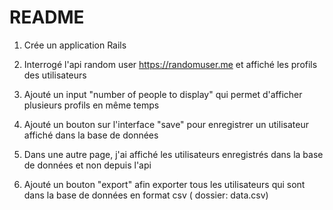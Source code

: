 # README

1. Crée un application Rails

2. Interrogé l'api random user https://randomuser.me et affiché les profils des utilisateurs

3. Ajouté un input "number of people to display" qui permet d'afficher plusieurs profils en même temps

4. Ajouté un bouton sur l'interface "save" pour enregistrer un utilisateur affiché dans la base de données

5. Dans une autre page, j'ai affiché les utilisateurs enregistrés dans la base de données et non depuis l'api

6. Ajouté un bouton "export" afin exporter tous les utilisateurs qui sont dans la base de données en format csv ( dossier: data.csv)
